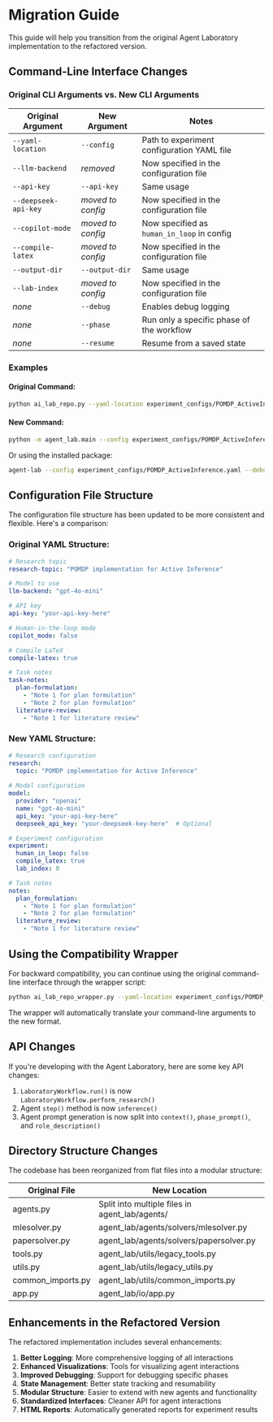 # Migration Guide

This guide will help you transition from the original Agent Laboratory implementation to the refactored version.

## Command-Line Interface Changes

### Original CLI Arguments vs. New CLI Arguments

| Original Argument      | New Argument           | Notes                                       |
|------------------------|-----------------------|---------------------------------------------|
| `--yaml-location`      | `--config`            | Path to experiment configuration YAML file  |
| `--llm-backend`        | *removed*             | Now specified in the configuration file     |
| `--api-key`            | `--api-key`           | Same usage                                  |
| `--deepseek-api-key`   | *moved to config*     | Now specified in the configuration file     |
| `--copilot-mode`       | *moved to config*     | Now specified as `human_in_loop` in config  |
| `--compile-latex`      | *moved to config*     | Now specified in the configuration file     |
| `--output-dir`         | `--output-dir`        | Same usage                                  |
| `--lab-index`          | *moved to config*     | Now specified in the configuration file     |
| *none*                 | `--debug`             | Enables debug logging                       |
| *none*                 | `--phase`             | Run only a specific phase of the workflow   |
| *none*                 | `--resume`            | Resume from a saved state                   |

### Examples

#### Original Command:
```bash
python ai_lab_repo.py --yaml-location experiment_configs/POMDP_ActiveInference.yaml --llm-backend gpt-4o-mini --copilot-mode true
```

#### New Command:
```bash
python -m agent_lab.main --config experiment_configs/POMDP_ActiveInference.yaml --debug
```

Or using the installed package:
```bash
agent-lab --config experiment_configs/POMDP_ActiveInference.yaml --debug
```

## Configuration File Structure

The configuration file structure has been updated to be more consistent and flexible. Here's a comparison:

### Original YAML Structure:
```yaml
# Research topic
research-topic: "POMDP implementation for Active Inference"

# Model to use
llm-backend: "gpt-4o-mini"

# API key
api-key: "your-api-key-here"

# Human-in-the-loop mode
copilot_mode: false

# Compile LaTeX
compile-latex: true

# Task notes
task-notes:
  plan-formulation:
    - "Note 1 for plan formulation"
    - "Note 2 for plan formulation"
  literature-review:
    - "Note 1 for literature review"
```

### New YAML Structure:
```yaml
# Research configuration
research:
  topic: "POMDP implementation for Active Inference"
  
# Model configuration
model:
  provider: "openai"
  name: "gpt-4o-mini"
  api_key: "your-api-key-here"
  deepseek_api_key: "your-deepseek-key-here"  # Optional

# Experiment configuration
experiment:
  human_in_loop: false
  compile_latex: true
  lab_index: 0

# Task notes
notes:
  plan_formulation:
    - "Note 1 for plan formulation"
    - "Note 2 for plan formulation"
  literature_review:
    - "Note 1 for literature review"
```

## Using the Compatibility Wrapper

For backward compatibility, you can continue using the original command-line interface through the wrapper script:

```bash
python ai_lab_repo_wrapper.py --yaml-location experiment_configs/POMDP_ActiveInference.yaml --llm-backend gpt-4o-mini
```

The wrapper will automatically translate your command-line arguments to the new format.

## API Changes

If you're developing with the Agent Laboratory, here are some key API changes:

1. `LaboratoryWorkflow.run()` is now `LaboratoryWorkflow.perform_research()`
2. Agent `step()` method is now `inference()`
3. Agent prompt generation is now split into `context()`, `phase_prompt()`, and `role_description()`

## Directory Structure Changes

The codebase has been reorganized from flat files into a modular structure:

| Original File        | New Location                              |
|----------------------|-------------------------------------------|
| agents.py            | Split into multiple files in agent_lab/agents/ |
| mlesolver.py         | agent_lab/agents/solvers/mlesolver.py     |
| papersolver.py       | agent_lab/agents/solvers/papersolver.py   |
| tools.py             | agent_lab/utils/legacy_tools.py           |
| utils.py             | agent_lab/utils/legacy_utils.py           |
| common_imports.py    | agent_lab/utils/common_imports.py         |
| app.py               | agent_lab/io/app.py                       |

## Enhancements in the Refactored Version

The refactored implementation includes several enhancements:

1. **Better Logging**: More comprehensive logging of all interactions
2. **Enhanced Visualizations**: Tools for visualizing agent interactions
3. **Improved Debugging**: Support for debugging specific phases
4. **State Management**: Better state tracking and resumability
5. **Modular Structure**: Easier to extend with new agents and functionality
6. **Standardized Interfaces**: Cleaner API for agent interactions
7. **HTML Reports**: Automatically generated reports for experiment results 